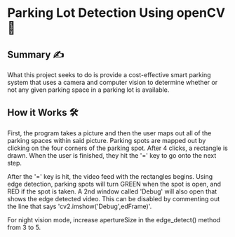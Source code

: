 # Parking Lot Detection Using openCV 🚗

## Summary ✍️
What this project seeks to do is provide a cost-effective smart parking system that uses a camera and computer vision to determine whether or not any given parking space in a parking lot is available.

## How it Works 🛠️
First, the program takes a picture and then the user maps out all of the parking spaces within said picture. 
Parking spots are mapped out by clicking on the four corners of the parking spot. 
After 4 clicks, a rectangle is drawn.
When the user is finished, they hit the '=' key to go onto the next step.

After the '=' key is hit, the video feed with the rectangles begins.
Using edge detection, parking spots will turn GREEN when the spot is open, and RED if the spot is taken.
A 2nd window called 'Debug' will also open that shows the edge detected video. 
This can be disabled by commenting out the line that says 'cv2.imshow('Debug',edFrame)'.

For night vision mode, increase apertureSize in the edge_detect() method from 3 to 5. 
